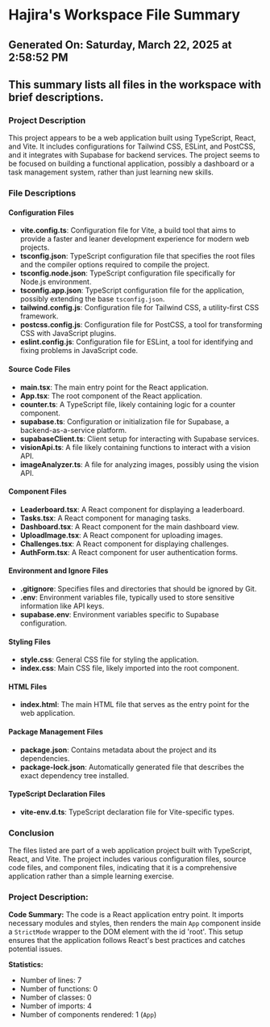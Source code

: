# Hajira's Workspace File Summary
## Generated On: Saturday, March 22, 2025 at 2:58:52 PM
This summary lists all files in the workspace with brief descriptions.
---
### Project Description
This project appears to be a web application built using TypeScript, React, and Vite. It includes configurations for Tailwind CSS, ESLint, and PostCSS, and it integrates with Supabase for backend services. The project seems to be focused on building a functional application, possibly a dashboard or a task management system, rather than just learning new skills.

### File Descriptions

#### Configuration Files
- **vite.config.ts**: Configuration file for Vite, a build tool that aims to provide a faster and leaner development experience for modern web projects.
- **tsconfig.json**: TypeScript configuration file that specifies the root files and the compiler options required to compile the project.
- **tsconfig.node.json**: TypeScript configuration file specifically for Node.js environment.
- **tsconfig.app.json**: TypeScript configuration file for the application, possibly extending the base `tsconfig.json`.
- **tailwind.config.js**: Configuration file for Tailwind CSS, a utility-first CSS framework.
- **postcss.config.js**: Configuration file for PostCSS, a tool for transforming CSS with JavaScript plugins.
- **eslint.config.js**: Configuration file for ESLint, a tool for identifying and fixing problems in JavaScript code.

#### Source Code Files
- **main.tsx**: The main entry point for the React application.
- **App.tsx**: The root component of the React application.
- **counter.ts**: A TypeScript file, likely containing logic for a counter component.
- **supabase.ts**: Configuration or initialization file for Supabase, a backend-as-a-service platform.
- **supabaseClient.ts**: Client setup for interacting with Supabase services.
- **visionApi.ts**: A file likely containing functions to interact with a vision API.
- **imageAnalyzer.ts**: A file for analyzing images, possibly using the vision API.

#### Component Files
- **Leaderboard.tsx**: A React component for displaying a leaderboard.
- **Tasks.tsx**: A React component for managing tasks.
- **Dashboard.tsx**: A React component for the main dashboard view.
- **UploadImage.tsx**: A React component for uploading images.
- **Challenges.tsx**: A React component for displaying challenges.
- **AuthForm.tsx**: A React component for user authentication forms.

#### Environment and Ignore Files
- **.gitignore**: Specifies files and directories that should be ignored by Git.
- **.env**: Environment variables file, typically used to store sensitive information like API keys.
- **supabase.env**: Environment variables specific to Supabase configuration.

#### Styling Files
- **style.css**: General CSS file for styling the application.
- **index.css**: Main CSS file, likely imported into the root component.

#### HTML Files
- **index.html**: The main HTML file that serves as the entry point for the web application.

#### Package Management Files
- **package.json**: Contains metadata about the project and its dependencies.
- **package-lock.json**: Automatically generated file that describes the exact dependency tree installed.

#### TypeScript Declaration Files
- **vite-env.d.ts**: TypeScript declaration file for Vite-specific types.

### Conclusion
The files listed are part of a web application project built with TypeScript, React, and Vite. The project includes various configuration files, source code files, and component files, indicating that it is a comprehensive application rather than a simple learning exercise. 
### Project Description:
 **Code Summary:**
The code is a React application entry point. It imports necessary modules and styles, then renders the main `App` component inside a `StrictMode` wrapper to the DOM element with the id 'root'. This setup ensures that the application follows React's best practices and catches potential issues.

**Statistics:**
- Number of lines: 7
- Number of functions: 0
- Number of classes: 0
- Number of imports: 4
- Number of components rendered: 1 (`App`)
